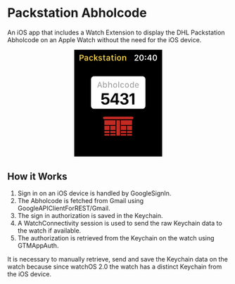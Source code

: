 # Packstation Abholcode

An iOS app that includes a Watch Extension to display the DHL Packstation Abholcode on an Apple Watch without the need for the iOS device.

<div style="align:center" align="center">
    <img src="https://github.com/dnicolson/Packstation-Abholcode/blob/main/Assets/Screenshot%20watchOS.png?raw=true" width="200px">
</div>

## How it Works

1. Sign in on an iOS device is handled by GoogleSignIn.
2. The Abholcode is fetched from Gmail using GoogleAPIClientForREST/Gmail.
3. The sign in authorization is saved in the Keychain.
4. A WatchConnectivity session is used to send the raw Keychain data to the watch if available.
5. The authorization is retrieved from the Keychain on the watch using GTMAppAuth.

It is necessary to manually retrieve, send and save the Keychain data on the watch because since watchOS 2.0 the watch has a distinct Keychain from the iOS device.

